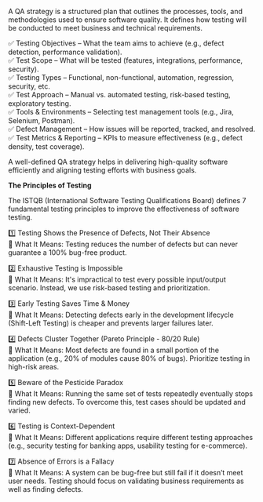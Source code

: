 A QA strategy is a structured plan that outlines the processes, tools, and methodologies used to ensure software quality. It defines how testing will be conducted to meet business and technical requirements.

✅ Testing Objectives – What the team aims to achieve (e.g., defect detection, performance validation). <br>
✅ Test Scope – What will be tested (features, integrations, performance, security). <br>
✅ Testing Types – Functional, non-functional, automation, regression, security, etc. <br>
✅ Test Approach – Manual vs. automated testing, risk-based testing, exploratory testing. <br>
✅ Tools & Environments – Selecting test management tools (e.g., Jira, Selenium, Postman). <br>
✅ Defect Management – How issues will be reported, tracked, and resolved.<br>
✅ Test Metrics & Reporting – KPIs to measure effectiveness (e.g., defect density, test coverage).<br>

A well-defined QA strategy helps in delivering high-quality software efficiently and aligning testing efforts with business goals.



**The Principles of Testing**

The ISTQB (International Software Testing Qualifications Board) defines 7 fundamental testing principles to improve the effectiveness of software testing.

1️⃣ Testing Shows the Presence of Defects, Not Their Absence<br>
📌 What It Means: Testing reduces the number of defects but can never guarantee a 100% bug-free product.

2️⃣ Exhaustive Testing is Impossible<br>
📌 What It Means: It's impractical to test every possible input/output scenario. Instead, we use risk-based testing and prioritization.

3️⃣ Early Testing Saves Time & Money<br>
📌 What It Means: Detecting defects early in the development lifecycle (Shift-Left Testing) is cheaper and prevents larger failures later.

4️⃣ Defects Cluster Together (Pareto Principle - 80/20 Rule)<br>
📌 What It Means: Most defects are found in a small portion of the application (e.g., 20% of modules cause 80% of bugs). Prioritize testing in high-risk areas.

5️⃣ Beware of the Pesticide Paradox<br>
📌 What It Means: Running the same set of tests repeatedly eventually stops finding new defects. To overcome this, test cases should be updated and varied.

6️⃣ Testing is Context-Dependent<br>
📌 What It Means: Different applications require different testing approaches (e.g., security testing for banking apps, usability testing for e-commerce).

7️⃣ Absence of Errors is a Fallacy<br>
📌 What It Means: A system can be bug-free but still fail if it doesn’t meet user needs. Testing should focus on validating business requirements as well as finding defects.
